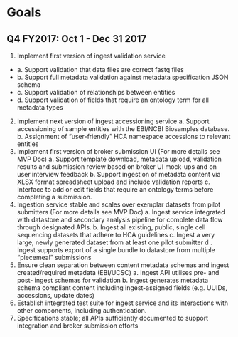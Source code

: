 # Goals

## Q4 FY2017: Oct 1 - Dec 31 2017

1. Implement first version of ingest validation service 
  * a. Support validation that data files are correct fastq files
  * b. Support full metadata validation against metadata specification JSON schema
  * c. Support validation of relationships between entities
  * d. Support validation of fields that require an ontology term for all metadata types
2. Implement next version of ingest accessioning service 
  a. Support accessioning of sample entities with the EBI/NCBI Biosamples database.
  b. Assignment of “user-friendly” HCA namespace accessions to relevant entities
3. Implement first version of broker submission UI (For more details see MVP Doc)
  a. Support template download, metadata upload, validation results and submission review based on broker UI mock-ups and on user interview feedback
  b. Support ingestion of metadata content via XLSX format spreadsheet upload and include validation reports
  c. Interface to add or edit fields that require an ontology terms before completing a submission. 
4. Ingestion service stable and scales over exemplar datasets from pilot submitters (For more details see MVP Doc)
  a. Ingest service integrated with datastore and secondary analysis pipeline for complete data flow through designated APIs.
  b. Ingest all existing, public, single cell sequencing datasets that adhere to HCA guidelines
  c. Ingest a very large, newly generated dataset from at least one pilot submitter
  d . Ingest supports export of a single bundle to datastore from multiple “piecemeal” submissions
5. Ensure clean separation between content metadata schemas and ingest created/required metadata (EBI/UCSC)
  a. Ingest API utilises pre- and post- ingest schemas for validation
  b. Ingest generates metadata schema compliant content including ingest-assigned fields (e.g. UUIDs, accessions, update dates)
6. Establish integrated test suite for ingest service and its interactions with other components, including authentication.
7. Specifications stable; all APIs sufficiently documented to support integration and broker submission efforts
